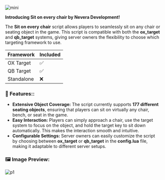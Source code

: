 
![mini](https://github.com/user-attachments/assets/ec5a98c3-4ff3-44f1-9462-2ee381a1a03e)


**Introducing Sit on every chair by Nevera Development!**

The **Sit on every chair** script allows players to seamlessly sit on any chair or seating object in the game. This script is compatible with both the **ox_target** and **qb_target** systems, giving server owners the flexibility to choose which targeting framework to use.

|Framework | Included|
| --- | --- |
|OX Target|:white_check_mark:|
|QB Target|:white_check_mark:|
|Standalone|❌|

### 🚀 Features::

- **Extensive Object Coverage:** The script currently supports **177 different seating objects**, ensuring that players can sit on virtually any chair, bench, or seat in the game.
- **Easy Interaction:** Players can simply approach a chair, use the target system to focus on the object, and hold the target key to sit down automatically. This makes the interaction smooth and intuitive.
- **Configurable Settings:** Server owners can easily customize the script by choosing between **ox_target** or **qb_target** in the **config.lua** file, making it adaptable to different server setups.

### 🖼️ Image Preview:
![p1](https://github.com/user-attachments/assets/0f11086a-dda4-4c93-b4c9-b46e209cbf72)
